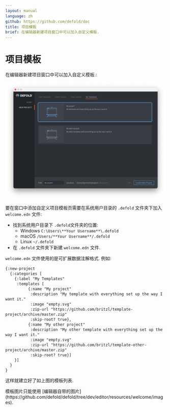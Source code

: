```yaml
---
layout: manual
language: zh
github: https://github.com/defold/doc
title: 项目模板
brief: 在编辑器新建项目窗口中可以加入自定义模板.
---
```


# 项目模板

在编辑器新建项目窗口中可以加入自定义模板.:

![custom project templates](/manuals/images/editor/custom_project_templates.png)

要在窗口中添加自定义项目模板页需要在系统用户目录的 `.defold` 文件夹下加入 `welcome.edn` 文件:

* 找到系统用户目录下 `.defold`文件夹的位置:
  * Windows `C:\Users\**Your Username**\.defold`
  * macOS `/Users/**Your Username**/.defold`
  * Linux `~/.defold`
* 在 `.defold` 文件夹下新建 `welcome.edn` 文件.

`welcome.edn` 文件使用的是可扩展数据注解格式. 例如:

```
{:new-project
  {:categories [
    {:label "My Templates"
     :templates [
          {:name "My project"
           :description "My template with everything set up the way I want it."
           :image "empty.svg"
           :zip-url "https://github.com/britzl/template-project/archive/master.zip"
           :skip-root? true},
          {:name "My other project"
           :description "My other template with everything set up the way I want it."
           :image "empty.svg"
           :zip-url "https://github.com/britzl/template-other-project/archive/master.zip"
           :skip-root? true}]
    }]
  }
}
```

这样就建立好了如上图的模板列表.

<div class='sidenote' markdown='1'>
模板图片只能使用 [编辑器自带的图片](https://github.com/defold/defold/tree/dev/editor/resources/welcome/images).
</div>
